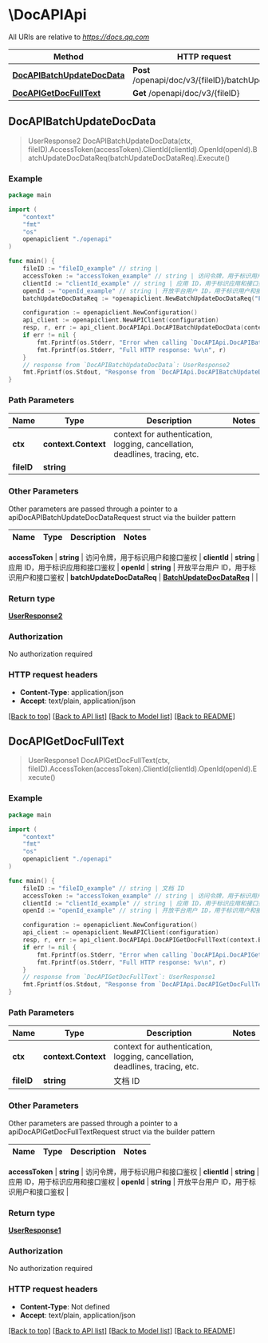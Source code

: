 # \DocAPIApi

All URIs are relative to *https://docs.qq.com*

Method | HTTP request | Description
------------- | ------------- | -------------
[**DocAPIBatchUpdateDocData**](DocAPIApi.md#DocAPIBatchUpdateDocData) | **Post** /openapi/doc/v3/{fileID}/batchUpdate | 
[**DocAPIGetDocFullText**](DocAPIApi.md#DocAPIGetDocFullText) | **Get** /openapi/doc/v3/{fileID} | 



## DocAPIBatchUpdateDocData

> UserResponse2 DocAPIBatchUpdateDocData(ctx, fileID).AccessToken(accessToken).ClientId(clientId).OpenId(openId).BatchUpdateDocDataReq(batchUpdateDocDataReq).Execute()





### Example

```go
package main

import (
    "context"
    "fmt"
    "os"
    openapiclient "./openapi"
)

func main() {
    fileID := "fileID_example" // string | 
    accessToken := "accessToken_example" // string | 访问令牌，用于标识用户和接口鉴权
    clientId := "clientId_example" // string | 应用 ID，用于标识应用和接口鉴权
    openId := "openId_example" // string | 开放平台用户 ID，用于标识用户和接口鉴权
    batchUpdateDocDataReq := *openapiclient.NewBatchUpdateDocDataReq("FileID_example", []openapiclient.Request{*openapiclient.NewRequest()}) // BatchUpdateDocDataReq | 

    configuration := openapiclient.NewConfiguration()
    api_client := openapiclient.NewAPIClient(configuration)
    resp, r, err := api_client.DocAPIApi.DocAPIBatchUpdateDocData(context.Background(), fileID).AccessToken(accessToken).ClientId(clientId).OpenId(openId).BatchUpdateDocDataReq(batchUpdateDocDataReq).Execute()
    if err != nil {
        fmt.Fprintf(os.Stderr, "Error when calling `DocAPIApi.DocAPIBatchUpdateDocData``: %v\n", err)
        fmt.Fprintf(os.Stderr, "Full HTTP response: %v\n", r)
    }
    // response from `DocAPIBatchUpdateDocData`: UserResponse2
    fmt.Fprintf(os.Stdout, "Response from `DocAPIApi.DocAPIBatchUpdateDocData`: %v\n", resp)
}
```

### Path Parameters


Name | Type | Description  | Notes
------------- | ------------- | ------------- | -------------
**ctx** | **context.Context** | context for authentication, logging, cancellation, deadlines, tracing, etc.
**fileID** | **string** |  | 

### Other Parameters

Other parameters are passed through a pointer to a apiDocAPIBatchUpdateDocDataRequest struct via the builder pattern


Name | Type | Description  | Notes
------------- | ------------- | ------------- | -------------

 **accessToken** | **string** | 访问令牌，用于标识用户和接口鉴权 | 
 **clientId** | **string** | 应用 ID，用于标识应用和接口鉴权 | 
 **openId** | **string** | 开放平台用户 ID，用于标识用户和接口鉴权 | 
 **batchUpdateDocDataReq** | [**BatchUpdateDocDataReq**](BatchUpdateDocDataReq.md) |  | 

### Return type

[**UserResponse2**](UserResponse2.md)

### Authorization

No authorization required

### HTTP request headers

- **Content-Type**: application/json
- **Accept**: text/plain, application/json

[[Back to top]](#) [[Back to API list]](../README.md#documentation-for-api-endpoints)
[[Back to Model list]](../README.md#documentation-for-models)
[[Back to README]](../README.md)


## DocAPIGetDocFullText

> UserResponse1 DocAPIGetDocFullText(ctx, fileID).AccessToken(accessToken).ClientId(clientId).OpenId(openId).Execute()





### Example

```go
package main

import (
    "context"
    "fmt"
    "os"
    openapiclient "./openapi"
)

func main() {
    fileID := "fileID_example" // string | 文档 ID
    accessToken := "accessToken_example" // string | 访问令牌，用于标识用户和接口鉴权
    clientId := "clientId_example" // string | 应用 ID，用于标识应用和接口鉴权
    openId := "openId_example" // string | 开放平台用户 ID，用于标识用户和接口鉴权

    configuration := openapiclient.NewConfiguration()
    api_client := openapiclient.NewAPIClient(configuration)
    resp, r, err := api_client.DocAPIApi.DocAPIGetDocFullText(context.Background(), fileID).AccessToken(accessToken).ClientId(clientId).OpenId(openId).Execute()
    if err != nil {
        fmt.Fprintf(os.Stderr, "Error when calling `DocAPIApi.DocAPIGetDocFullText``: %v\n", err)
        fmt.Fprintf(os.Stderr, "Full HTTP response: %v\n", r)
    }
    // response from `DocAPIGetDocFullText`: UserResponse1
    fmt.Fprintf(os.Stdout, "Response from `DocAPIApi.DocAPIGetDocFullText`: %v\n", resp)
}
```

### Path Parameters


Name | Type | Description  | Notes
------------- | ------------- | ------------- | -------------
**ctx** | **context.Context** | context for authentication, logging, cancellation, deadlines, tracing, etc.
**fileID** | **string** | 文档 ID | 

### Other Parameters

Other parameters are passed through a pointer to a apiDocAPIGetDocFullTextRequest struct via the builder pattern


Name | Type | Description  | Notes
------------- | ------------- | ------------- | -------------

 **accessToken** | **string** | 访问令牌，用于标识用户和接口鉴权 | 
 **clientId** | **string** | 应用 ID，用于标识应用和接口鉴权 | 
 **openId** | **string** | 开放平台用户 ID，用于标识用户和接口鉴权 | 

### Return type

[**UserResponse1**](UserResponse1.md)

### Authorization

No authorization required

### HTTP request headers

- **Content-Type**: Not defined
- **Accept**: text/plain, application/json

[[Back to top]](#) [[Back to API list]](../README.md#documentation-for-api-endpoints)
[[Back to Model list]](../README.md#documentation-for-models)
[[Back to README]](../README.md)

